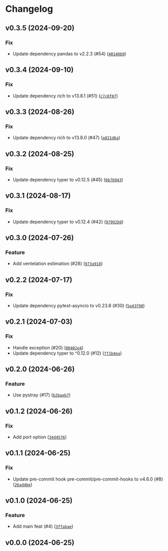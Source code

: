 # Changelog

## v0.3.5 (2024-09-20)

### Fix

- Update dependency pandas to v2.2.3 (#54) ([`40148b9`](https://github.com/34j/ud-co2s/commit/40148b947b5d2dc88b41a90678bfb0d369cbcc14))

## v0.3.4 (2024-09-10)

### Fix

- Update dependency rich to v13.8.1 (#51) ([`c7c8f6f`](https://github.com/34j/ud-co2s/commit/c7c8f6f439e0e4469b7593711efc023475c9ad11))

## v0.3.3 (2024-08-26)

### Fix

- Update dependency rich to v13.8.0 (#47) ([`a021d6a`](https://github.com/34j/ud-co2s/commit/a021d6afb011744db4536ef0dad70001f541dc72))

## v0.3.2 (2024-08-25)

### Fix

- Update dependency typer to v0.12.5 (#45) ([`6b7b943`](https://github.com/34j/ud-co2s/commit/6b7b9430ec93580be3053a894ea44f9fcc49ea2e))

## v0.3.1 (2024-08-17)

### Fix

- Update dependency typer to v0.12.4 (#42) ([`97992b9`](https://github.com/34j/ud-co2s/commit/97992b9ea5c17420d5c4ddc93f23a1cddc984859))

## v0.3.0 (2024-07-26)

### Feature

- Add ventelation estimation (#28) ([`973a918`](https://github.com/34j/ud-co2s/commit/973a9187d0aca3dc4391569616222dc40dbc410b))

## v0.2.2 (2024-07-17)

### Fix

- Update dependency pytest-asyncio to v0.23.8 (#30) ([`5e43f90`](https://github.com/34j/ud-co2s/commit/5e43f909e6d6dc793246ddf53ea55bd95f6f8e52))

## v0.2.1 (2024-07-03)

### Fix

- Handle exception (#20) ([`00402e4`](https://github.com/34j/ud-co2s/commit/00402e48693a7fe2bbfcc1f31b2c87c9306bf48a))
- Update dependency typer to ^0.12.0 (#12) ([`ff1b4ea`](https://github.com/34j/ud-co2s/commit/ff1b4eabab15f3e7ce88c9d5c03fbc1b67539149))

## v0.2.0 (2024-06-26)

### Feature

- Use pystray (#17) ([`b2baeb7`](https://github.com/34j/ud-co2s/commit/b2baeb755354980396793fb1e0e331acc5452e40))

## v0.1.2 (2024-06-26)

### Fix

- Add port option ([`34d4576`](https://github.com/34j/ud-co2s/commit/34d45769bc571d6215d693cc248282d7482bdac1))

## v0.1.1 (2024-06-25)

### Fix

- Update pre-commit hook pre-commit/pre-commit-hooks to v4.6.0 (#8) ([`26ad4be`](https://github.com/34j/ud-co2s/commit/26ad4be974460a499d9a891dbd37a6dd099c1508))

## v0.1.0 (2024-06-25)

### Feature

- Add main feat (#4) ([`3ffabae`](https://github.com/34j/ud-co2s/commit/3ffabae683cab891bdf537fc74d63f5385c1c1bd))

## v0.0.0 (2024-06-25)
